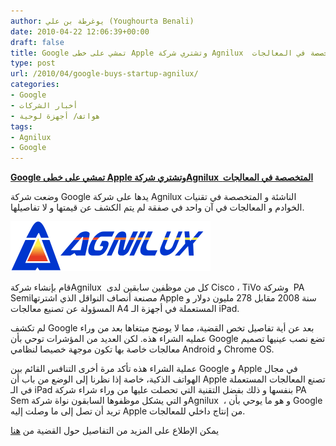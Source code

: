 ```yaml
---
author: يوغرطة بن علي (Youghourta Benali)
date: 2010-04-22 12:06:39+00:00
draft: false
title: Google تمشي على خطى Apple وتشتري شركة Agnilux  المتخصصة في المعالجات
type: post
url: /2010/04/google-buys-startup-agnilux/
categories:
- Google
- أخبار الشركات
- هواتف/ أجهزة لوحية
tags:
- Agnilux
- Google
---
```


[**Google تمشي على خطى Apple وتشتري شركةAgnilux  المتخصصة في المعالجات**](https://www.it-scoop.com/2010/04/google-buys-startup-agnilux/)


وضعت شركة Google يدها على شركة Agnilux الناشئة و المتخصصة في تقنيات الخوادم و المعالجات في آن واحد في صفقة لم يتم الكشف عن قيمتها و لا تفاصيلها.

[![](logo-agnilux.png)
](https://www.it-scoop.com/2010/04/google-buys-startup-agnilux/)

قام بإنشاء شركةAgnilux  كل من موظفين سابقين لدى Cisco ، TiVo وشركة  PA Semiمصنعة أنصاف النواقل الذي اشترتها Apple سنة 2008 مقابل 278 مليون دولار و المسؤولة عن تصنيع معالجات A4 المستعملة في أجهزة الـ iPad.

لم تكشف Google بعد عن أية تفاصيل تخص القضية، مما لا يوضح مبتغاها بعد من وراء عمليه الشراء هذه. لكن العديد من المؤشرات توحي بأن Google تضع نصب عينيها تصميم معالجات خاصة بها تكون موجهة خصيصا لنظامي Android و Chrome OS.

عملية الشراء هذه تأكد مرة أخرى التنافس القائم بين Google و Apple في مجال الهواتف الذكية، خاصة إذا نظرنا إلى الوضع من باب أن Apple تصنع المعالجات المستعملة في الـ iPad بنفسها و ذلك بفضل التقنية التي تحصلت عليها من وراء شراء شركة PA Sem و التي يشكل موظفوها السابقون نواة شركةAgnilux  ، و هو ما يوحي بأن Google تريد أن تصل إلى ما وصلت إليه Apple من إنتاج داخلي للمعالجات.

يمكن الإطلاع على المزيد من التفاصيل حول القضية من [هنا](http://www.pehub.com/69556/google-buys-stealth-hardware-startup-agnilux/)
